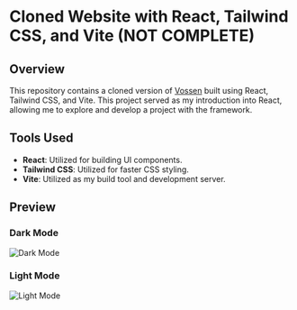 # Cloned Website with React, Tailwind CSS, and Vite (NOT COMPLETE)

## Overview

This repository contains a cloned version of [Vossen](https://vossenwheels.com/) built using React, Tailwind CSS, and Vite. This project served as my introduction into React, allowing me to explore and develop a project with the framework.

## Tools Used

- **React**: Utilized for building UI components.
- **Tailwind CSS**: Utilized for faster CSS styling.
- **Vite**: Utilized as my build tool and development server.

## Preview

### Dark Mode
![Dark Mode](src/assets/gitassets/vossen-clone-dark-preview.png)

### Light Mode
![Light Mode](src/assets/gitassets/vossen-clone-light-preview.png)
